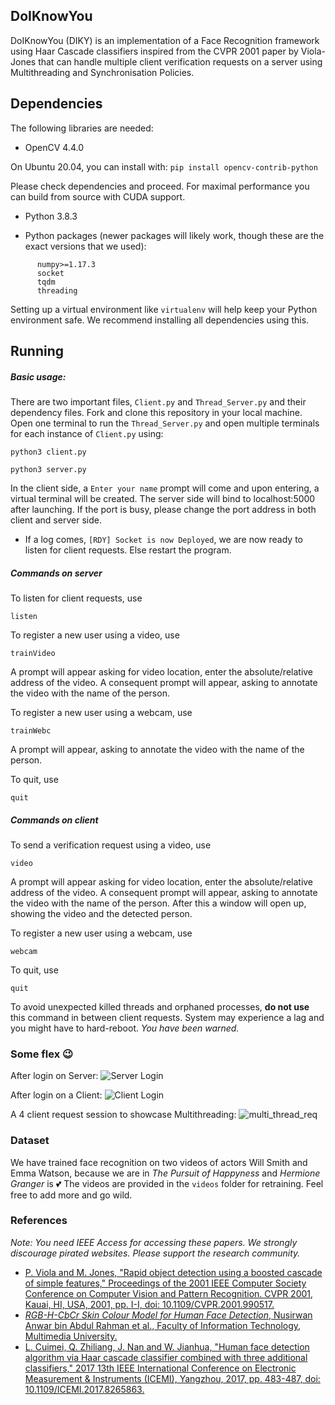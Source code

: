 ## DoIKnowYou

DoIKnowYou (DIKY) is an implementation of a Face Recognition framework using Haar Cascade classifiers inspired from the CVPR 2001 paper by Viola-Jones that can handle multiple client verification requests on a server using Multithreading and Synchronisation Policies.

Dependencies
------------

The following libraries are needed:

* OpenCV 4.4.0 

On Ubuntu 20.04, you can install with: `pip install opencv-contrib-python`

Please check dependencies and proceed. For maximal performance you can build from source with CUDA support.

* Python 3.8.3

* Python packages (newer packages will likely work, though these are the exact versions that we used):
```
      numpy>=1.17.3
      socket
      tqdm
      threading
```
Setting up a virtual environment like `virtualenv`  will help keep your Python environment safe. We recommend installing all dependencies using this.

Running
-------

##### Basic usage:

There are two important files, `Client.py` and `Thread_Server.py` and their dependency files. Fork and clone this repository in your local machine. Open one terminal to run the `Thread_Server.py` and open multiple terminals for each instance of `Client.py` using:
``` console
python3 client.py
```
``` console
python3 server.py
```
In the client side, a `Enter your name` prompt will come and upon entering, a virtual terminal will be created. The server side will bind to localhost:5000 after launching. If the port is busy, please change the port address in both client and server side. 
* If a log comes, `[RDY] Socket is now Deployed`, we are now ready to listen for client requests. Else restart the program.

##### Commands on server

To listen for client requests, use
```console
listen
```

To register a new user using a video, use
```console
trainVideo
```

A prompt will appear asking for video location, enter the absolute/relative address of the video. A consequent prompt will appear, asking to annotate the video with the name of the person.

To register a new user using a webcam, use
```console
trainWebc
```
A prompt will appear, asking to annotate the video with the name of the person.

To quit, use
```console
quit
```

##### Commands on client

To send a verification request using a video, use
```console
video
```

A prompt will appear asking for video location, enter the absolute/relative address of the video. A consequent prompt will appear, asking to annotate the video with the name of the person. After this a window will open up, showing the video and the detected person.

To register a new user using a webcam, use
```console
webcam
```

To quit, use
```console
quit
```
To avoid unexpected killed threads and orphaned processes, **do not use** this command in between client requests. System may experience a lag and you might have to hard-reboot. *You have been warned.*

### Some flex :wink:
After login on Server:
![Server Login](Assets/server_login.png)

After login on a Client:
![Client Login](Assets/client_login.png)

A 4 client request session to showcase Multithreading:
![multi_thread_req](Assets/request1.png)

### Dataset

We have trained face recognition on two videos of actors Will Smith and Emma Watson, because we are in *The Pursuit of Happyness* and *Hermione Granger* is :two_hearts: The videos are provided in the ```videos``` folder for retraining. Feel free to add more and go wild.

### References
*Note: You need IEEE Access for accessing these papers. We strongly discourage pirated websites. Please support the research community.*
* [P. Viola and M. Jones, "Rapid object detection using a boosted cascade of simple features," Proceedings of the 2001 IEEE Computer Society Conference on Computer Vision and Pattern Recognition. CVPR 2001, Kauai, HI, USA, 2001, pp. I-I, doi: 10.1109/CVPR.2001.990517.](https://ieeexplore.ieee.org/document/990517)
* [*RGB-H-CbCr Skin Colour Model for Human Face Detection*, Nusirwan Anwar bin Abdul Rahman et al., Faculty of Information Technology, Multimedia University.](http://citeseerx.ist.psu.edu/viewdoc/download?doi=10.1.1.718.1964&rep=rep1&type=pdf)
* [L. Cuimei, Q. Zhiliang, J. Nan and W. Jianhua, "Human face detection algorithm via Haar cascade classifier combined with three additional classifiers," 2017 13th IEEE International Conference on Electronic Measurement & Instruments (ICEMI), Yangzhou, 2017, pp. 483-487, doi: 10.1109/ICEMI.2017.8265863.](https://ieeexplore.ieee.org/document/8265863)
